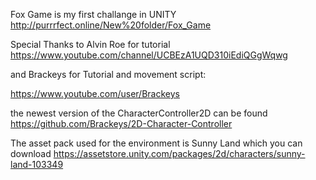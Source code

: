 Fox Game is my first challange in UNITY
http://purrrfect.online/New%20folder/Fox_Game


Special Thanks to Alvin Roe for tutorial
https://www.youtube.com/channel/UCBEzA1UQD310iEdiQGgWqwg

and Brackeys for Tutorial and movement script:

https://www.youtube.com/user/Brackeys

the newest version of the CharacterController2D can be found https://github.com/Brackeys/2D-Character-Controller


The asset pack used for the environment is Sunny Land which you can download https://assetstore.unity.com/packages/2d/characters/sunny-land-103349

